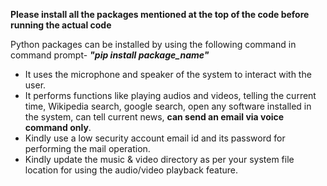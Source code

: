**Please install all the packages mentioned at the top of the code before running the actual code**

Python packages can be installed by using the following command in command prompt- ***"pip install package_name"***

- It uses the microphone and speaker of the system to interact with the user.
- It performs functions like playing audios and videos, telling the current time, Wikipedia search, google search, open any software installed in the system, can tell current news, **can send an email via voice command only**.
- Kindly use a low security account email id and its password for performing the mail operation.
- Kindly update the music & video directory as per your system file location for using the audio/video playback feature.
